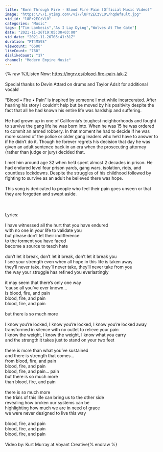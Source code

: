 ```yaml
---
title: "Born Through Fire - Blood Fire Pain (Official Music Video)"
image: "https:\/\/i.ytimg.com\/vi\/l8Pr2ECzVL0\/hqdefault.jpg"
vid_id: "l8Pr2ECzVL0"
categories: "Music"
tags: ["Tim Lambesis","As I Lay Dying","Wolves At The Gate"]
date: "2021-11-26T19:05:30+03:00"
vid_date: "2021-11-26T05:41:31Z"
duration: "PT4M59S"
viewcount: "6600"
likeCount: "760"
dislikeCount: "17"
channel: "Modern Empire Music"
---
```

{% raw %}Listen Now: <a rel="nofollow" target="blank" href="https://ingrv.es/blood-fire-pain-iak-2">https://ingrv.es/blood-fire-pain-iak-2</a><br /><br />Special thanks to Devin Attard on drums and Taylor Adsit for additional vocals!<br /><br />“Blood • Fire • Pain” is inspired by someone I met while incarcerated. After hearing his story I couldn’t help but be moved by his positivity despite the fact that all he had known his entire life was hardship and suffering.<br /><br />He had grown up in one of California’s toughest neighborhoods and fought to survive the gang life he was born into. When he was 15 he was ordered to commit an armed robbery. In that moment he had to decide if he was more scared of the police or older gang leaders who he’d have to answer to if he didn’t do it. Though he forever regrets his decision that day he was given an adult sentence back in an era when the prosecuting attorney (rather than judge or jury) decided that.<br /><br />I met him around age 32 when he’d spent almost 2 decades in prison. He had endured level four prison yards, gang wars, isolation, riots, and countless lockdowns. Despite the struggles of his childhood followed by fighting to survive as an adult he believed there was hope.<br /><br />This song is dedicated to people who feel their pain goes unseen or that they are forgotten and swept aside.<br /><br /><br /><br />Lyrics:<br /><br />I have witnessed all the hurt that you have endured<br />with no one in your life to validate you<br />but please don’t let their indifference<br />to the torment you have faced<br />become a source to teach hate<br /><br />don’t let it break, don’t let it break, don’t let it break you<br />I see your strength even when all hope in this life is taken away<br />they’ll never take, they’ll never take, they’ll never take from you<br />the way your struggle has refined you everlastingly<br /><br />it may seem that there’s only one way<br />‘cause all you’ve ever known…<br />is blood, fire, and pain<br />blood, fire, and pain<br />blood, fire, and pain<br /><br />but there is so much more<br /><br />I know you’re locked, I know you’re locked, I know you’re locked away<br />transformed in silence with no outlet to relieve your pain<br />I know the weight, I know the weight, I know what you carry<br />and the strength it takes just to stand on your two feet<br /><br />there is more than what you’ve sustained<br />and there is strength that comes…<br />from blood, fire, and pain<br />blood, fire, and pain<br />blood, fire, and pain… pain<br />but there is so much more<br />than blood, fire, and pain<br /><br />there is so much more<br />the trials of this life can bring us to the other side<br />revealing how broken our systems can be<br />highlighting how much we are in need of grace<br />we were never designed to live this way<br /><br />blood, fire, and pain<br />blood, fire, and pain<br />blood, fire, and pain<br /><br />Video by: Kurt Murray at Voyant Creative{% endraw %}
